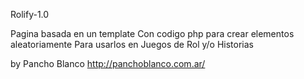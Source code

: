 Rolify-1.0

Pagina basada en un template
Con codigo php para crear elementos aleatoriamente
Para usarlos en Juegos de Rol y/o Historias

by Pancho Blanco
http://panchoblanco.com.ar/

